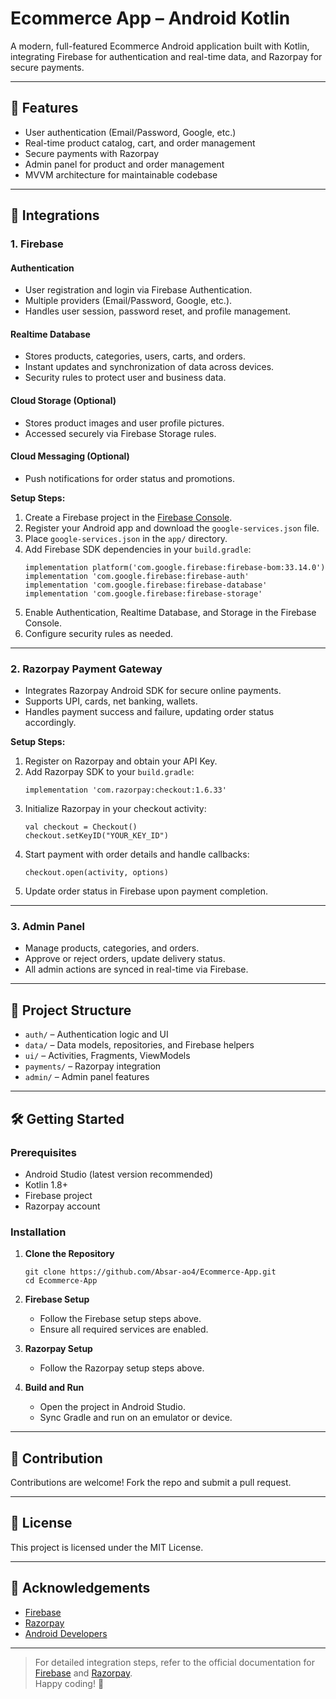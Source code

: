 # Ecommerce App – Android Kotlin

A modern, full-featured Ecommerce Android application built with Kotlin, integrating Firebase for authentication and real-time data, and Razorpay for secure payments.

---

## 🚀 Features

- User authentication (Email/Password, Google, etc.)
- Real-time product catalog, cart, and order management
- Secure payments with Razorpay
- Admin panel for product and order management
- MVVM architecture for maintainable codebase

---

## 🔌 Integrations

### 1. Firebase

#### Authentication
- User registration and login via Firebase Authentication.
- Multiple providers (Email/Password, Google, etc.).
- Handles user session, password reset, and profile management.

#### Realtime Database
- Stores products, categories, users, carts, and orders.
- Instant updates and synchronization of data across devices.
- Security rules to protect user and business data.

#### Cloud Storage (Optional)
- Stores product images and user profile pictures.
- Accessed securely via Firebase Storage rules.

#### Cloud Messaging (Optional)
- Push notifications for order status and promotions.

**Setup Steps:**
1. Create a Firebase project in the [Firebase Console](https://console.firebase.google.com/).
2. Register your Android app and download the `google-services.json` file.
3. Place `google-services.json` in the `app/` directory.
4. Add Firebase SDK dependencies in your `build.gradle`:
    ```
    implementation platform('com.google.firebase:firebase-bom:33.14.0')
    implementation 'com.google.firebase:firebase-auth'
    implementation 'com.google.firebase:firebase-database'
    implementation 'com.google.firebase:firebase-storage'
    ```
5. Enable Authentication, Realtime Database, and Storage in the Firebase Console.
6. Configure security rules as needed.

---

### 2. Razorpay Payment Gateway

- Integrates Razorpay Android SDK for secure online payments.
- Supports UPI, cards, net banking, wallets.
- Handles payment success and failure, updating order status accordingly.

**Setup Steps:**
1. Register on Razorpay and obtain your API Key.
2. Add Razorpay SDK to your `build.gradle`:
    ```
    implementation 'com.razorpay:checkout:1.6.33'
    ```
3. Initialize Razorpay in your checkout activity:
    ```
    val checkout = Checkout()
    checkout.setKeyID("YOUR_KEY_ID")
    ```
4. Start payment with order details and handle callbacks:
    ```
    checkout.open(activity, options)
    ```
5. Update order status in Firebase upon payment completion.

---

### 3. Admin Panel

- Manage products, categories, and orders.
- Approve or reject orders, update delivery status.
- All admin actions are synced in real-time via Firebase.

---

## 📁 Project Structure

- `auth/` – Authentication logic and UI
- `data/` – Data models, repositories, and Firebase helpers
- `ui/` – Activities, Fragments, ViewModels
- `payments/` – Razorpay integration
- `admin/` – Admin panel features

---

## 🛠️ Getting Started

### Prerequisites
- Android Studio (latest version recommended)
- Kotlin 1.8+
- Firebase project
- Razorpay account

### Installation

1. **Clone the Repository**
    ```
    git clone https://github.com/Absar-ao4/Ecommerce-App.git
    cd Ecommerce-App
    ```

2. **Firebase Setup**
    - Follow the Firebase setup steps above.
    - Ensure all required services are enabled.

3. **Razorpay Setup**
    - Follow the Razorpay setup steps above.

4. **Build and Run**
    - Open the project in Android Studio.
    - Sync Gradle and run on an emulator or device.

---

## 🤝 Contribution

Contributions are welcome! Fork the repo and submit a pull request.

---

## 📄 License

This project is licensed under the MIT License.

---

## 🙏 Acknowledgements

- [Firebase](https://firebase.google.com/)
- [Razorpay](https://razorpay.com/)
- [Android Developers](https://developer.android.com/)

---

> For detailed integration steps, refer to the official documentation for [Firebase](https://firebase.google.com/docs/) and [Razorpay](https://razorpay.com/docs/).  
> Happy coding! 🚀
